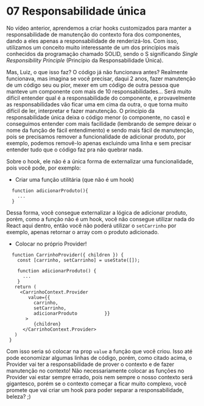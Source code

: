 # 07 Responsabilidade única

No vídeo anterior, aprendemos a criar hooks customizados para manter a responsabilidade de manutenção do contexto fora dos componentes, dando a eles apenas a responsabilidade de renderizá-los. Com isso, utilizamos um conceito muito interessante de um dos princípios mais conhecidos da programação chamado SOLID, sendo o S significando *Single Responsibility Principle* (Princípio da Responsabilidade Única).

Mas, Luiz, o que isso faz? O código já não funcionava antes? Realmente funcionava, mas imagina se você precisar, daqui 2 anos, fazer manutenção de um código seu ou pior, mexer em um código de outra pessoa que manteve um componente com mais de 10 responsabilidades… Será muito difícil entender qual é a responsabilidade do componente, e provavelmente as responsabilidades vão ficar uma em cima da outra, o que torna muito difícil de ler, interpretar e fazer manutenção. O princípio da responsabilidade única deixa o código menor (o componente, no caso) e conseguimos entender com mais facilidade (lembrando de sempre deixar o nome da função de fácil entendimento) e sendo mais fácil de manutenção, pois se precisamos remover a funcionalidade de adicionar produto, por exemplo, podemos removê-lo apenas excluindo uma linha e sem precisar entender tudo que o código faz pra não quebrar nada.

Sobre o hook, ele não é a única forma de externalizar uma funcionalidade, pois você pode, por exemplo:

- Criar uma função utilitária (que não é um hook)

```
  function adicionarProduto(){
    ...
  } 
```

Dessa forma, você consegue externalizar a lógica de adicionar produto, porém, como a função não é um hook, você não consegue utilizar nada do React aqui dentro, então você não poderá utilizar o `setCarrinho` por exemplo, apenas retornar o array com o produto adicionado.

- Colocar no próprio Provider!

```
  function CarrinhoProvider({ children }) {
    const [carrinho, setCarrinho] = useState([]);

    function adicionarProduto() {
      ...
    }
   return (
     <CarrinhoContext.Provider
        value={{
          carrinho,
          setCarrinho,
          adicionarProduto          }}
       >
          {children}
      </CarrinhoContext.Provider>
   )
 }
```

Com isso seria só colocar na prop `value` a função que você criou. Isso até pode economizar algumas linhas de código, porém, como citado acima, o Provider vai ter a responsabilidade de prover o contexto e de fazer manutenção no contexto! Não necessariamente colocar as funções no Provider vai estar sempre errado, pois nem sempre o nosso contexto será gigantesco, porém se o contexto começar a ficar muito complexo, você promete que vai criar um hook para poder separar a responsabilidade, beleza? ;)

